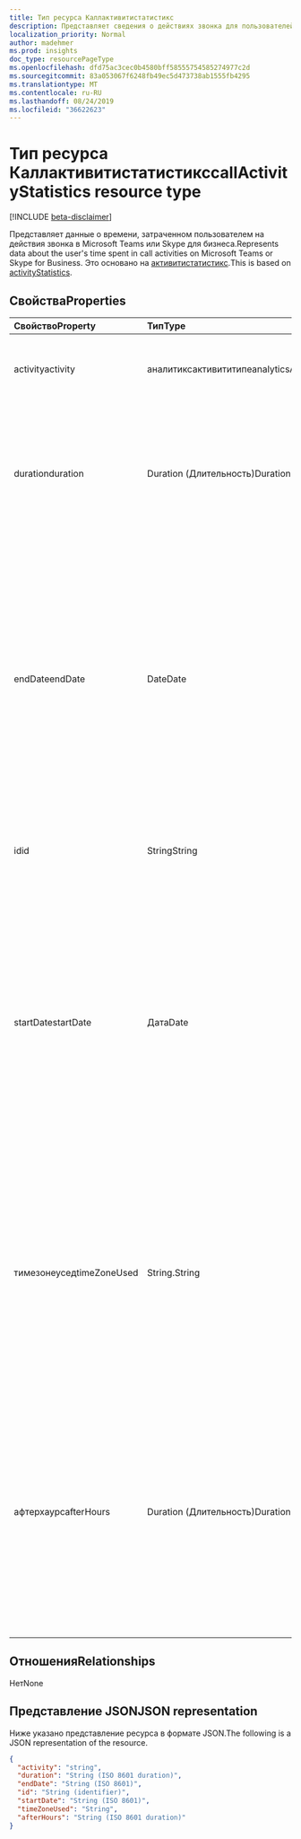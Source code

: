 ```yaml
---
title: Тип ресурса Каллактивитистатистикс
description: Представляет сведения о действиях звонка для пользователей.
localization_priority: Normal
author: madehmer
ms.prod: insights
doc_type: resourcePageType
ms.openlocfilehash: dfd75ac3cec0b4580bff58555754585274977c2d
ms.sourcegitcommit: 83a053067f6248fb49ec5d473738ab1555fb4295
ms.translationtype: MT
ms.contentlocale: ru-RU
ms.lasthandoff: 08/24/2019
ms.locfileid: "36622623"
---
```

# <a name="callactivitystatistics-resource-type"></a><span data-ttu-id="82921-103">Тип ресурса Каллактивитистатистикс</span><span class="sxs-lookup"><span data-stu-id="82921-103">callActivityStatistics resource type</span></span>

[!INCLUDE [beta-disclaimer](../../includes/beta-disclaimer.md)]

<span data-ttu-id="82921-104">Представляет данные о времени, затраченном пользователем на действия звонка в Microsoft Teams или Skype для бизнеса.</span><span class="sxs-lookup"><span data-stu-id="82921-104">Represents data about the user's time spent in call activities on Microsoft Teams or Skype for Business.</span></span> <span data-ttu-id="82921-105">Это основано на [активитистатистикс](../resources/activitystatistics.md).</span><span class="sxs-lookup"><span data-stu-id="82921-105">This is based on [activityStatistics](../resources/activitystatistics.md).</span></span>

## <a name="properties"></a><span data-ttu-id="82921-106">Свойства</span><span class="sxs-lookup"><span data-stu-id="82921-106">Properties</span></span>

| <span data-ttu-id="82921-107">Свойство</span><span class="sxs-lookup"><span data-stu-id="82921-107">Property</span></span>     | <span data-ttu-id="82921-108">Тип</span><span class="sxs-lookup"><span data-stu-id="82921-108">Type</span></span>        | <span data-ttu-id="82921-109">Описание</span><span class="sxs-lookup"><span data-stu-id="82921-109">Description</span></span> |
|:-------------|:------------|:------------|
|<span data-ttu-id="82921-110">activity</span><span class="sxs-lookup"><span data-stu-id="82921-110">activity</span></span>|<span data-ttu-id="82921-111">аналитиксактивититипе</span><span class="sxs-lookup"><span data-stu-id="82921-111">analyticsActivityType</span></span>| <span data-ttu-id="82921-112">Действие Call, для которого возвращается статистика.</span><span class="sxs-lookup"><span data-stu-id="82921-112">Call activity for which statistics are returned.</span></span>|
|<span data-ttu-id="82921-113">duration</span><span class="sxs-lookup"><span data-stu-id="82921-113">duration</span></span>|<span data-ttu-id="82921-114">Duration (Длительность)</span><span class="sxs-lookup"><span data-stu-id="82921-114">Duration</span></span>|<span data-ttu-id="82921-115">Общее количество часов, потраченных на звонки.</span><span class="sxs-lookup"><span data-stu-id="82921-115">Total hours spent on calls.</span></span> <span data-ttu-id="82921-116">Значение представляется в формате ISO 8601 для длительности.</span><span class="sxs-lookup"><span data-stu-id="82921-116">The value is represented in ISO 8601 format for durations.</span></span>|
|<span data-ttu-id="82921-117">endDate</span><span class="sxs-lookup"><span data-stu-id="82921-117">endDate</span></span>|<span data-ttu-id="82921-118">Date</span><span class="sxs-lookup"><span data-stu-id="82921-118">Date</span></span>|<span data-ttu-id="82921-119">Дата завершения действия звонка.</span><span class="sxs-lookup"><span data-stu-id="82921-119">Date when the call activity ended.</span></span> <span data-ttu-id="82921-120">Значение представлено в формате ISO 8601 для календарных дат.</span><span class="sxs-lookup"><span data-stu-id="82921-120">The value is represented in ISO 8601 format for calendar dates.</span></span> <span data-ttu-id="82921-121">Например, значение свойства может иметь значение "2019-07-04", которое соответствует формату ГГГГ – MM – DD.</span><span class="sxs-lookup"><span data-stu-id="82921-121">For example, the property value could be "2019-07-04" that follows the YYYY-MM-DD format.</span></span>|
|<span data-ttu-id="82921-122">id</span><span class="sxs-lookup"><span data-stu-id="82921-122">id</span></span>|<span data-ttu-id="82921-123">String</span><span class="sxs-lookup"><span data-stu-id="82921-123">String</span></span>| <span data-ttu-id="82921-124">Идентификатор, предназначенный только для чтения, для действия Call.</span><span class="sxs-lookup"><span data-stu-id="82921-124">Read-only ID for the call activity.</span></span>|
|<span data-ttu-id="82921-125">startDate</span><span class="sxs-lookup"><span data-stu-id="82921-125">startDate</span></span>|<span data-ttu-id="82921-126">Дата</span><span class="sxs-lookup"><span data-stu-id="82921-126">Date</span></span>|<span data-ttu-id="82921-127">Дата начала действия звонка.</span><span class="sxs-lookup"><span data-stu-id="82921-127">Date when the call activity started.</span></span> <span data-ttu-id="82921-128">Значение представлено в формате ISO 8601 для календарных дат.</span><span class="sxs-lookup"><span data-stu-id="82921-128">The value is represented in ISO 8601 format for calendar dates.</span></span> <span data-ttu-id="82921-129">Например, значение свойства может иметь значение "2019-07-03", которое соответствует формату ГГГГ – MM – DD.</span><span class="sxs-lookup"><span data-stu-id="82921-129">For example, the property value could be "2019-07-03" that follows the YYYY-MM-DD format.</span></span>|
|<span data-ttu-id="82921-130">тимезонеусед</span><span class="sxs-lookup"><span data-stu-id="82921-130">timeZoneUsed</span></span>|<span data-ttu-id="82921-131">String.</span><span class="sxs-lookup"><span data-stu-id="82921-131">String</span></span>|<span data-ttu-id="82921-132">Для вычисления используется часовой пояс, который пользователь задает в календаре Microsoft Outlook.</span><span class="sxs-lookup"><span data-stu-id="82921-132">The time zone that the user sets in Microsoft Outlook calendar is used for the computation.</span></span> <span data-ttu-id="82921-133">Например, значение свойства может быть "тихоокеанское стандартное время".</span><span class="sxs-lookup"><span data-stu-id="82921-133">For example, the property value could be "Pacific Standard Time."</span></span>|
|<span data-ttu-id="82921-134">афтерхаурс</span><span class="sxs-lookup"><span data-stu-id="82921-134">afterHours</span></span>|<span data-ttu-id="82921-135">Duration (Длительность)</span><span class="sxs-lookup"><span data-stu-id="82921-135">Duration</span></span>|<span data-ttu-id="82921-136">Время, затраченное на вызовы в нерабочее время, которое основано на параметре календаря пользователя Outlook для рабочих часов.</span><span class="sxs-lookup"><span data-stu-id="82921-136">Time spent on calls outside of working hours, which is based on the user's Outlook calendar setting for work hours.</span></span> <span data-ttu-id="82921-137">Значение представляется в формате ISO 8601 для длительности.</span><span class="sxs-lookup"><span data-stu-id="82921-137">The value is represented in ISO 8601 format for durations.</span></span> |

## <a name="relationships"></a><span data-ttu-id="82921-138">Отношения</span><span class="sxs-lookup"><span data-stu-id="82921-138">Relationships</span></span>

<span data-ttu-id="82921-139">Нет</span><span class="sxs-lookup"><span data-stu-id="82921-139">None</span></span>

## <a name="json-representation"></a><span data-ttu-id="82921-140">Представление JSON</span><span class="sxs-lookup"><span data-stu-id="82921-140">JSON representation</span></span>

<span data-ttu-id="82921-141">Ниже указано представление ресурса в формате JSON.</span><span class="sxs-lookup"><span data-stu-id="82921-141">The following is a JSON representation of the resource.</span></span>

<!-- {
  "blockType": "resource",
  "baseType": "microsoft.graph.activityStatistics",
  "keyProperty": "id", 
  "optionalProperties": [
  ],
  "@odata.type": "microsoft.graph.callActivityStatistics"
}--> 

```json
{
  "activity": "string",
  "duration": "String (ISO 8601 duration)",
  "endDate": "String (ISO 8601)",
  "id": "String (identifier)",
  "startDate": "String (ISO 8601)",
  "timeZoneUsed": "String",
  "afterHours": "String (ISO 8601 duration)"
}
```

<!-- uuid: 16cd6b66-4b1a-43a1-adaf-3a886856ed98
2019-02-04 14:57:30 UTC -->
<!-- {
  "type": "#page.annotation",
  "description": "callActivityStatistics resource",
  "keywords": "",
  "section": "documentation",
  "tocPath": ""
}-->